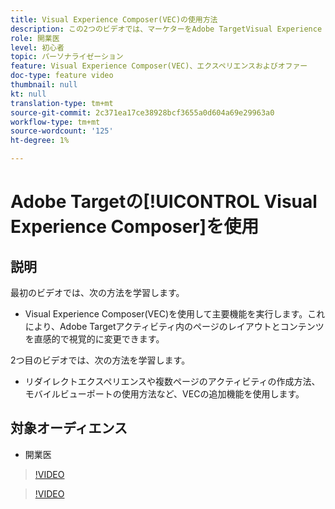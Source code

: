 ```yaml
---
title: Visual Experience Composer(VEC)の使用方法
description: この2つのビデオでは、マーケターをAdobe TargetVisual Experience Composer(VEC)に紹介しています。 VECを使用してアクティビティを作成する方法については、次のビデオをご覧ください。
role: 開業医
level: 初心者
topic: パーソナライゼーション
feature: Visual Experience Composer(VEC)、エクスペリエンスおよびオファー
doc-type: feature video
thumbnail: null
kt: null
translation-type: tm+mt
source-git-commit: 2c371ea17ce38928bcf3655a0d604a69e29963a0
workflow-type: tm+mt
source-wordcount: '125'
ht-degree: 1%

---
```



# Adobe Targetの[!UICONTROL Visual Experience Composer]を使用

## 説明

最初のビデオでは、次の方法を学習します。

* Visual Experience Composer(VEC)を使用して主要機能を実行します。これにより、Adobe Targetアクティビティ内のページのレイアウトとコンテンツを直感的で視覚的に変更できます。

2つ目のビデオでは、次の方法を学習します。

* リダイレクトエクスペリエンスや複数ページのアクティビティの作成方法、モバイルビューポートの使用方法など、VECの追加機能を使用します。

## 対象オーディエンス

* 開業医

>[!VIDEO](https://video.tv.adobe.com/v/17399/?quality=12)

>[!VIDEO](https://video.tv.adobe.com/v/17401/?quality=12)
